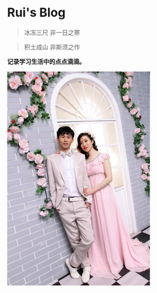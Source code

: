 # Rui's Blog

 > 冰冻三尺 非一日之寒
 
 > 积土成山 非斯须之作


**记录学习生活中的点点滴滴。**

![](https://github.com/xiatianwulei/xiatianwulei.github.io/blob/master/img/IMG_3634.jpg?raw=true)